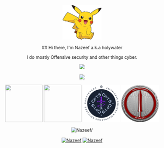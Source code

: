 <p align="center">
    <img src="images/pikachu-pokemon.gif" width="124" height="111"/>
</p>

<p align="center">
    ## Hi there, I'm Nazeef a.k.a holywater
</p>

<p align="center">
    I do mostly Offensive security and other things cyber.
</p>

<p align="center">
    <img src="https://user-images.githubusercontent.com/74038190/212750155-3ceddfbd-19d3-40a3-87af-8d329c8323c4.gif"/>
</p>

<p align="center">
    <img src="https://user-images.githubusercontent.com/74038190/212744287-14f66c13-5458-40dc-9244-8ff533fc8f4a.gif"/>
</p>

<p align="center">
    <img src="https://api.accredible.com/v1/frontend/credential_website_embed_image/badge/137295599" width="120" height="120"/>
    <img src="https://api.accredible.com/v1/frontend/credential_website_embed_image/badge/91371229" width="120" height="120"/>
    <img src="images/cpts.png?raw=true" width="120" height="120"/>
    <img src="images/crto.png?raw=true" width="120" height="120"/>
</p>

<p align="center">
    <img src="https://komarev.com/ghpvc/?username=holywater2372&style=flat&color=blue" alt=Nazeef/> 
</p>

<p align="center">
    <a href="https://www.linkedin.com/in/nazeef-hasan-khan/" target="blank"><img align="center" src="https://user-images.githubusercontent.com/74038190/235294012-0a55e343-37ad-4b0f-924f-c8431d9d2483.gif" alt="Nazeef" height="50" width="50" /></a>
    <a href="https://discordapp.com/users/593390384785391637" target="blank"><img align="center" src="https://user-images.githubusercontent.com/74038190/235294015-47144047-25ab-417c-af1b-6746820a20ff.gif" alt="Nazeef" height="50" width="50" /></a>
</p>
